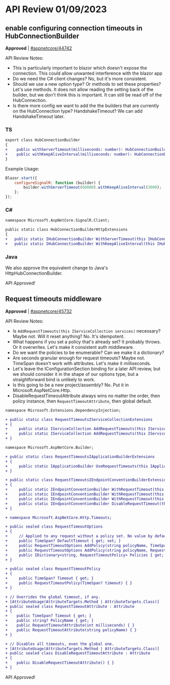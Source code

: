 # API Review 01/09/2023

## enable configuring connection timeouts in HubConnectionBuilder

**Approved** | [#aspnetcore/44742](https://github.com/dotnet/aspnetcore/issues/44742#issuecomment-1376135226)

API Review Notes:

- This is particularly important to blazor which doesn't expose the connection. This could allow unwanted interference with the blazor app
- Do we need the C# client changes? No, but it's more consistent.
- Should we use a new option type? Or methods to set these properties? Let's use methods. It does not allow reading the setting back of the builder, but we don't think this is important. It can still be read off of the HubConnection.
- Is there more config we want to add the the builders that are currently on the HubConnection type? HandshakeTimeout? We can add HandshakeTimeout later.


### TS

```diff
export class HubConnectionBuilder
{
+    public withServerTimeout(milliseconds: number): HubConnectionBuilder;
+    public withKeepAliveInterval(milliseconds: number): HubConnectionBuilder;
}
```

Example Usage:

```js
Blazor.start({
    configureSignalR: function (builder) {
        builder.withServerTimeout(60000).withKeepAliveInterval(3000);
    };
});
```

### C#

```diff
namespace Microsoft.AspNetCore.SignalR.Client;

public static class HubConnectionBuilderHttpExtensions
{
+   public static IHubConnectionBuilder WithServerTimeout(this IHubConnectionBuilder hubConnectionBuilder, TimeSpan timeout);
+   public static IHubConnectionBuilder WithKeepAliveInterval(this IHubConnectionBuilder hubConnectionBuilder, TimeSpan interval);
```

### Java

We also approve the equivalent change to Java's HttpHubConnectionBuilder.

API Approved!
## Request timeouts middleware

**Approved** | [#aspnetcore/45732](https://github.com/dotnet/aspnetcore/issues/45732#issuecomment-1376168614)

API Review Notes:

- Is `AddRequestTimeouts(this IServiceCollection services)` necessary? Maybe not. Will it reset anything? No. It's idempotent.
- What happens if you set a policy that's already set? It probably throws. Or it overwrites. Let's make it consistent auth middleware.
- Do we want the policies to be enumerable? Can we make it a dictionary?
- Are seconds granular enough for request timeouts? Maybe not. TimeSpan doesn't work with attributes. Let's make it milliseconds.
- Let's leave the IConfigurationSection binding for a later API review, but we should consider it in the shape of our options type, but a straightforward bind is unlikely to work.
- Is this going to be a new project/assembly? No. Put it in Microsoft.AspNetCore.Http.
- DisableRequestTimeoutAttribute always wins no matter the order, then policy instance, then `RequestTimeoutAttribute`, then global default.


```diff
namespace Microsoft.Extensions.DependencyInjection;

+ public static class RequestTimeoutsIServiceCollectionExtensions
+ {
+     public static IServiceCollection AddRequestTimeouts(this IServiceCollection services) { }
+     public static IServiceCollection AddRequestTimeouts(this IServiceCollection services, Action<RequestTimeoutOptions> configure) { }
+ }

namespace Microsoft.AspNetCore.Builder;

+ public static class RequestTimeoutsIApplicationBuilderExtensions
+ {
+     public static IApplicationBuilder UseRequestTimeouts(this IApplicationBuilder builder) { }
+ }

+ public static class RequestTimeoutsIEndpointConventionBuilderExtensions
+ {
+     public static IEndpointConventionBuilder WithRequestTimeout(this IEndpointConventionBuilder builder, TimeSpan timeout)  { }
+     public static IEndpointConventionBuilder WithRequestTimeout(this IEndpointConventionBuilder builder, string policyName) { }
+     public static IEndpointConventionBuilder WithRequestTimeout(this IEndpointConventionBuilder builder, RequestTimeoutPolicy policy) { }
+     public static IEndpointConventionBuilder DisableRequestTimeout(this IEndpointConventionBuilder builder) { }
+ }

+ namespace Microsoft.AspNetCore.Http.Timeouts;

+ public sealed class RequestTimeoutOptions
+ {
+     // Applied to any request without a policy set. No value by default.
+     public TimeSpan? DefaultTimeout { get; set; }
+     public RequestTimeoutOptions AddPolicy(string policyName, TimeSpan timeout) { }
+     public RequestTimeoutOptions AddPolicy(string policyName, RequestTimeoutPolicy policy) { }
+     public IDictionary<string, RequestTimeoutPolicy> Policies { get; }
+ }

+ public sealed class RequestTimeoutPolicy
+ {
+     public TimeSpan? Timeout { get; }
+     public RequestTimeoutPolicy(TimeSpan? timeout) { }
+ }

+ // Overrides the global timeout, if any.
+ [AttributeUsage(AttributeTargets.Method | AttributeTargets.Class)]
+ public sealed class RequestTimeoutAttribute : Attribute
+ {
+    public TimeSpan? Timeout { get; }
+    public string? PolicyName { get; }
+    public RequestTimeoutAttribute(int milliseconds) { }
+    public RequestTimeoutAttribute(string policyName) { }
+ }

+ // Disables all timeouts, even the global one.
+ [AttributeUsage(AttributeTargets.Method | AttributeTargets.Class)]
+ public sealed class DisableRequestTimeoutAttribute : Attribute
+ {
+    public DisableRequestTimeoutAttribute() { }
+ }
```

API Approved!
